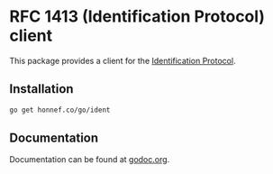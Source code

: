 # RFC 1413 (Identification Protocol) client

This package provides a client for the
[Identification Protocol](http://www.ietf.org/rfc/rfc1413.txt).

## Installation

```sh
go get honnef.co/go/ident
```

## Documentation

Documentation can be found at
[godoc.org](http://godoc.org/honnef.co/go/ident).
